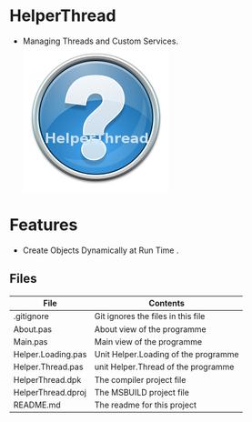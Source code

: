 # HelperThread
- Managing Threads and Custom Services.                  
![](HelperThread.png) 



# Features  
- Create Objects Dynamically at Run Time .









## Files

| File | Contents | 
| --- | --- |
| .gitignore | Git ignores the files in this file |
| About.pas | About view of the programme |
| Main.pas | Main view of the programme |
| Helper.Loading.pas | Unit Helper.Loading of the programme |
| Helper.Thread.pas | unit Helper.Thread of the programme |
| HelperThread.dpk | The compiler project file |
| HelperThread.dproj | The MSBUILD project file |
| README.md | The readme for this project |
